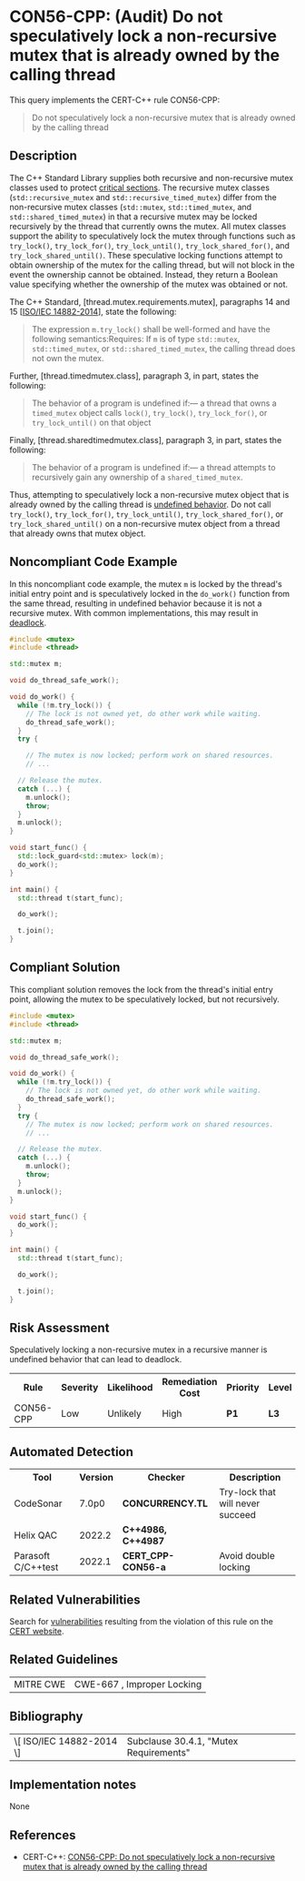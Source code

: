 # CON56-CPP: (Audit) Do not speculatively lock a non-recursive mutex that is already owned by the calling thread

This query implements the CERT-C++ rule CON56-CPP:

> Do not speculatively lock a non-recursive mutex that is already owned by the calling thread



## Description

The C++ Standard Library supplies both recursive and non-recursive mutex classes used to protect [critical sections](https://wiki.sei.cmu.edu/confluence/display/cplusplus/BB.+Definitions#BB.Definitions-criticalsections). The recursive mutex classes (`std::recursive_mutex` and `std::recursive_timed_mutex`) differ from the non-recursive mutex classes (`std::mutex`, `std::timed_mutex`, and `std::shared_timed_mutex`) in that a recursive mutex may be locked recursively by the thread that currently owns the mutex. All mutex classes support the ability to speculatively lock the mutex through functions such as `try_lock()`, `try_lock_for()`, `try_lock_until()`, `try_lock_shared_for()`, and `try_lock_shared_until()`. These speculative locking functions attempt to obtain ownership of the mutex for the calling thread, but will not block in the event the ownership cannot be obtained. Instead, they return a Boolean value specifying whether the ownership of the mutex was obtained or not.

The C++ Standard, \[thread.mutex.requirements.mutex\], paragraphs 14 and 15 \[[ISO/IEC 14882-2014](https://wiki.sei.cmu.edu/confluence/display/cplusplus/AA.+Bibliography#AA.Bibliography-ISO%2FIEC14882-2014)\], state the following:

> The expression `m.try_lock()` shall be well-formed and have the following semantics:Requires: If `m` is of type `std::mutex`, `std::timed_mutex`, or `std::shared_timed_mutex`, the calling thread does not own the mutex.


Further, \[thread.timedmutex.class\], paragraph 3, in part, states the following:

> The behavior of a program is undefined if:— a thread that owns a `timed_mutex` object calls `lock()`, `try_lock()`, `try_lock_for()`, or `try_lock_until()` on that object


Finally, \[thread.sharedtimedmutex.class\], paragraph 3, in part, states the following:

> The behavior of a program is undefined if:— a thread attempts to recursively gain any ownership of a `shared_timed_mutex`.


Thus, attempting to speculatively lock a non-recursive mutex object that is already owned by the calling thread is [undefined behavior](https://wiki.sei.cmu.edu/confluence/display/cplusplus/BB.+Definitions#BB.Definitions-undefinedbehavior). Do not call `try_lock()`, `try_lock_for()`, `try_lock_until()`, `try_lock_shared_for()`, or `try_lock_shared_until()` on a non-recursive mutex object from a thread that already owns that mutex object.

## Noncompliant Code Example

In this noncompliant code example, the mutex `m` is locked by the thread's initial entry point and is speculatively locked in the `do_work()` function from the same thread, resulting in undefined behavior because it is not a recursive mutex. With common implementations, this may result in [deadlock](https://wiki.sei.cmu.edu/confluence/display/cplusplus/BB.+Definitions#BB.Definitions-deadlock).

```cpp
#include <mutex>
#include <thread>

std::mutex m;

void do_thread_safe_work();

void do_work() {
  while (!m.try_lock()) {
    // The lock is not owned yet, do other work while waiting.
    do_thread_safe_work();
  }
  try {

    // The mutex is now locked; perform work on shared resources.
    // ...

  // Release the mutex.
  catch (...) {
    m.unlock();
    throw;
  }
  m.unlock();
}

void start_func() {
  std::lock_guard<std::mutex> lock(m);
  do_work();
}

int main() {
  std::thread t(start_func);

  do_work();

  t.join();
}

```

## Compliant Solution

This compliant solution removes the lock from the thread's initial entry point, allowing the mutex to be speculatively locked, but not recursively.

```cpp
#include <mutex>
#include <thread>

std::mutex m;

void do_thread_safe_work();

void do_work() {
  while (!m.try_lock()) {
    // The lock is not owned yet, do other work while waiting.
    do_thread_safe_work();
  }
  try {
    // The mutex is now locked; perform work on shared resources.
    // ...

  // Release the mutex.
  catch (...) {
    m.unlock();
    throw;
  }
  m.unlock();
}

void start_func() {
  do_work();
}

int main() {
  std::thread t(start_func);

  do_work();

  t.join();
}
```

## Risk Assessment

Speculatively locking a non-recursive mutex in a recursive manner is undefined behavior that can lead to deadlock.

<table> <tbody> <tr> <th> Rule </th> <th> Severity </th> <th> Likelihood </th> <th> Remediation Cost </th> <th> Priority </th> <th> Level </th> </tr> <tr> <td> CON56-CPP </td> <td> Low </td> <td> Unlikely </td> <td> High </td> <td> <strong>P1</strong> </td> <td> <strong>L3</strong> </td> </tr> </tbody> </table>


## Automated Detection

<table> <tbody> <tr> <th> Tool </th> <th> Version </th> <th> Checker </th> <th> Description </th> </tr> <tr> <td> <a> CodeSonar </a> </td> <td> 7.0p0 </td> <td> <strong>CONCURRENCY.TL</strong> </td> <td> Try-lock that will never succeed </td> </tr> <tr> <td> <a> Helix QAC </a> </td> <td> 2022.2 </td> <td> <strong>C++4986, C++4987</strong> </td> <td> </td> </tr> <tr> <td> <a> Parasoft C/C++test </a> </td> <td> 2022.1 </td> <td> <strong>CERT_CPP-CON56-a</strong> </td> <td> Avoid double locking </td> </tr> </tbody> </table>


## Related Vulnerabilities

Search for [vulnerabilities](https://wiki.sei.cmu.edu/confluence/display/cplusplus/BB.+Definitions#BB.Definitions-vulnerability) resulting from the violation of this rule on the [CERT website](https://www.kb.cert.org/vulnotes/bymetric?searchview&query=FIELD+KEYWORDS+contains+CON56-CPP).

## Related Guidelines

<table> <tbody> <tr> <td> <a> MITRE CWE </a> </td> <td> <a> CWE-667 </a> , Improper Locking </td> </tr> </tbody> </table>


## Bibliography

<table> <tbody> <tr> <td> \[ <a> ISO/IEC 14882-2014 </a> \] </td> <td> Subclause 30.4.1, "Mutex Requirements" </td> </tr> </tbody> </table>


## Implementation notes

None

## References

* CERT-C++: [CON56-CPP: Do not speculatively lock a non-recursive mutex that is already owned by the calling thread](https://wiki.sei.cmu.edu/confluence/pages/viewpage.action?pageId=88046682)
